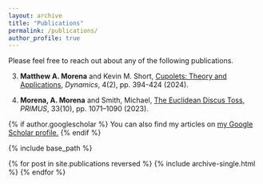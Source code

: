```yaml
---
layout: archive
title: "Publications"
permalink: /publications/
author_profile: true
---
```


Please feel free to reach out about any of the following publications.

3. **Matthew A. Morena** and Kevin M. Short, [Cupolets: Theory and Applications](https://doi.org/10.3390/dynamics4020022), _Dynamics_, 4(2), pp. 394-424 (2024).

2. **Morena, A. Morena** and Smith, Michael, [The Euclidean Discus Toss](https://doi.org/10.1080/10511970.2023.2229811), _PRIMUS_, 33(10), pp. 1071–1090 (2023).

{% if author.googlescholar %}
  You can also find my articles on <u><a href="{{author.googlescholar}}">my Google Scholar profile</a>.</u>
{% endif %}

{% include base_path %}

{% for post in site.publications reversed %}
  {% include archive-single.html %}
{% endfor %}
